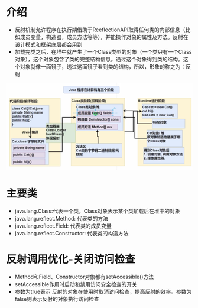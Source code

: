 # 介绍

* 反射机制允许程序在执行期借助于ReeflectionAPI取得任何类的内部信息（比如成员变量，构造器，成员方法等等），并能操作对象的属性及方法。反射在设计模式和框架底层都会用到
* 加载完类之后，在堆中就产生了一个Class类型的对象（一个类只有一个Class对象），这个对象包含了类的完整结构信息。通过这个对象得到类的结构。这个对象就像一面镜子，透过这面镜子看到类的结构，所以，形象的称之为：反射

![反射机制](../图片/反射/fanshe01.png)

# 主要类

* java.lang.Class:代表一个类，Class对象表示某个类加载后在堆中的对象
* java.lang.reflect.Method: 代表类的方法
* java.lang.reflect.Field: 代表类的成员变量
* java.lang.reflect.Constructor: 代表类的构造方法



# 反射调用优化-关闭访问检查

* Method和Field、Constructor对象都有setAccessible()方法
* setAccessible作用时启动和禁用访问安全检查的开关
* 参数为true表示 反射的对象在使用时取消访问检查，提高反射的效率。参数为false则表示反射的对象执行访问检查